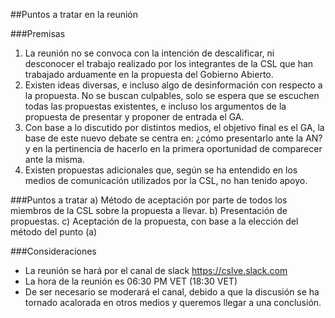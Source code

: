 ##Puntos a tratar en la reunión

###Premisas
1) La reunión no se convoca con la intención de descalificar, ni desconocer el trabajo realizado por los integrantes de la CSL que han trabajado arduamente en la propuesta del Gobierno Abierto.
2) Existen ideas diversas, e incluso algo de desinformación con respecto a la propuesta. No se buscan culpables, solo se espera que se escuchen todas las propuestas existentes, e incluso los argumentos de la propuesta de presentar y proponer de entrada el GA.
3) Con base a lo discutido por distintos medios, el objetivo final es el GA, la base de este nuevo debate se centra en: ¿cómo presentarlo ante la AN? y en la pertinencia de hacerlo en la primera oportunidad de comparecer ante la misma.
4) Existen propuestas adicionales que, según se ha entendido en los medios de comunicación utilizados por la CSL, no han tenido apoyo.

###Puntos a tratar
a) Método de aceptación por parte de todos los miembros de la CSL sobre la propuesta a llevar.
b) Presentación de propuestas.
c) Aceptación de la propuesta, con base a la elección del método del punto (a)

###Consideraciones
- La reunión se hará por el canal de slack https://cslve.slack.com
- La hora de la reunión es 06:30 PM VET (18:30 VET)
- De ser necesario se moderará el canal, debido a que la discusión se ha tornado acalorada en otros medios y queremos llegar a una conclusión.
